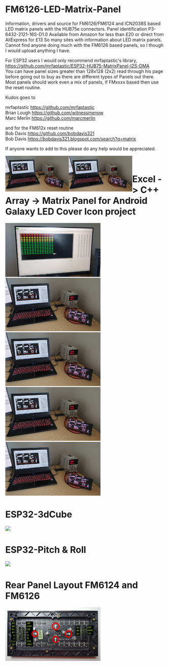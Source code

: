 # FM6126-LED-Matrix-Panel

Information, drivers and source for FM6126/FM6124 and ICN2038S based LED matrix panels with the HUB75e connectors.
Panel identification P3-6432-2121-16S-D1.0
Available from Amazon for less than £20 or direct from AliExpress for £13
So many sites with information about LED matrix panels. Cannot find anyone doing much with the FM6126 based panels, so I though I would upload anything I have.

For ESP32 users I would only recommend mrfaptastic's library,  
https://github.com/mrfaptastic/ESP32-HUB75-MatrixPanel-I2S-DMA  
You can have panel sizes greater than 128x128 (2x2) read through his page before going out to buy as there are different types of 
Panels out there. Most panels should work even a mix of panels, if FMxxxx based then use the reset routine.

Kudos goes to 

mrfaptastic https://github.com/mrfaptastic  
Brian Lough https://github.com/witnessmenow  
Marc Merlin https://github.com/marcmerlin  

and for the FM612x reset routine  
Bob Davis   https://github.com/bobdavis321   
Bob Davis   https://bobdavis321.blogspot.com/search?q=matrix     


If anyone wants to add to this please do any help would be appreciated.  

<a href="url"><img src="https://raw.githubusercontent.com/Galaxy-Man/FM6126-FM6124-LED-DMD/master/20200412_080117_resized_1.jpg" align="left" width="200" >
<a href="url"><img src="https://raw.githubusercontent.com/Galaxy-Man/FM6126-FM6124-LED-DMD/master/20200412_080117_resized_1.jpg" align="left" width="200" >
<br /> </a>  
 



# Excel -> C++ Array -> Matrix Panel for Android Galaxy LED Cover Icon project

<img src="https://github.com/Galaxy-Man/FM6126-FM6124-LED-DMD/blob/master/20200404_145121_resized.jpg" width="300">  
<img src="https://raw.githubusercontent.com/Galaxy-Man/FM6126-FM6124-LED-DMD/master/20200412_080117_resized_1.jpg" width="300"> 

 <div class="row">
  <div class="column">
    <img src="https://raw.githubusercontent.com/Galaxy-Man/FM6126-FM6124-LED-DMD/master/20200412_080117_resized_1.jpg" alt="Snow" width="300">
  </div>
  <div class="column">
    <img src="https://raw.githubusercontent.com/Galaxy-Man/FM6126-FM6124-LED-DMD/master/20200412_080117_resized_1.jpg" alt="Forest" width="300">
  </div>
  <div class="column">
    <img src="https://raw.githubusercontent.com/Galaxy-Man/FM6126-FM6124-LED-DMD/master/20200412_080117_resized_1.jpg" alt="Mountains" width="300">
  </div>
</div> 


# ESP32-3dCube

<img src="https://github.com/Galaxy-Man/The-Cube/blob/main/ESP323dCube.gif" width="300">  

# ESP32-Pitch & Roll

<img src="https://github.com/Galaxy-Man/The-Cube/blob/main/mpu6050pitchRoll.gif" width="300">  

# Rear Panel Layout FM6124 and FM6126

<img src="https://raw.githubusercontent.com/Galaxy-Man/FM6126-FM6124-LED-DMD/master/RGBMatrix32x64.jpg" width="300">  



